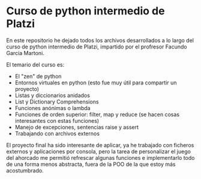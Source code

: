 # Curso de python intermedio de Platzi
En este repositorio he dejado todos los archivos desarrollados a lo largo del curso de python intermedio de Platzi, impartido por el profresor Facundo García Martoni.

El temario del curso es:
- El "zen" de python
- Entornos virtuales en python (esto fue muy útil para compartir un proyecto)
- Listas y diccionarios anidados
- List y Dictionary Comprehensions
- Funciones anónimas o lambda
- Funciones de orden superior: filter, map y reduce (se hacen cosas interesantes con estas funciones)
- Manejo de excepciones, sentencias raise y assert
- Trabajando con archivos externos

El proyecto final ha sido interesante de aplicar, ya he trabajado con ficheros externos y aplicaciones por consola, pero la tarea de personalizar el juego del ahorcado me permitió refrescar algunas funciones e implementarlo todo de una forma menos abstracta, fuera de la POO de la que estoy más acostumbrado.